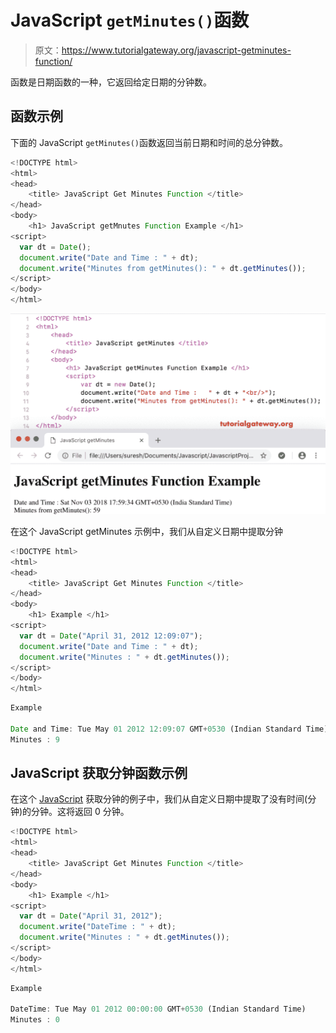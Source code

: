 # JavaScript `getMinutes()`函数

> 原文：<https://www.tutorialgateway.org/javascript-getminutes-function/>

函数是日期函数的一种，它返回给定日期的分钟数。

## 函数示例

下面的 JavaScript `getMinutes()`函数返回当前日期和时间的总分钟数。

```js
<!DOCTYPE html>
<html>
<head>
    <title> JavaScript Get Minutes Function </title>
</head>
<body>
    <h1> JavaScript getMnutes Function Example </h1>
<script>
  var dt = Date();  
  document.write("Date and Time : " + dt);
  document.write("Minutes from getMinutes(): " + dt.getMinutes());
</script>
</body>
</html>
```

![JavaScript getMinutes Function 1](img/4c6b553b52bd80ebd94d5b2ad481776b.png)

在这个 JavaScript getMinutes 示例中，我们从自定义日期中提取分钟

```js
<!DOCTYPE html>
<html>
<head>
    <title> JavaScript Get Minutes Function </title>
</head>
<body>
    <h1> Example </h1>
<script>
  var dt = Date("April 31, 2012 12:09:07");
  document.write("Date and Time : " + dt);
  document.write("Minutes : " + dt.getMinutes());
</script>
</body>
</html>
```

```js
Example

Date and Time: Tue May 01 2012 12:09:07 GMT+0530 (Indian Standard Time)
Minutes : 9
```

## JavaScript 获取分钟函数示例

在这个 [JavaScript](https://www.tutorialgateway.org/javascript/) 获取分钟的例子中，我们从自定义日期中提取了没有时间(分钟)的分钟。这将返回 0 分钟。

```js
<!DOCTYPE html>
<html>
<head>
    <title> JavaScript Get Minutes Function </title>
</head>
<body>
    <h1> Example </h1>
<script>
  var dt = Date("April 31, 2012");
  document.write("DateTime : " + dt);
  document.write("Minutes : " + dt.getMinutes());
</script>
</body>
</html>
```

```js
Example

DateTime: Tue May 01 2012 00:00:00 GMT+0530 (Indian Standard Time)
Minutes : 0
```